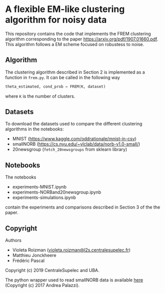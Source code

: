 # A flexible EM-like clustering algorithm for noisy data

This repository contains the code that implements the FREM clustering algorithm corresponding to the paper https://arxiv.org/pdf/1907.01660.pdf. This algorithm follows a EM scheme focused on robustess to noise.

## Algorithm

The clustering algorithm described in Section 2 is implemented as a function in `frem.py`. It can be called in the following way

```python
theta_estimated, cond_prob = FREM(K, dataset)
```
where `K` is the number of clusters.

## Datasets

To download the datasets used to compare the different clustering algorithms in the notebooks:

- MNIST (https://www.kaggle.com/oddrationale/mnist-in-csv)
- smallNORB (https://cs.nyu.edu/~ylclab/data/norb-v1.0-small/)
- 20newsgroup (`fetch_20newsgroups` from sklearn library)

## Notebooks

The notebooks

- experiments-MNIST.ipynb
- experiments-NORBand20newsgroup.ipynb
- experiments-simulations.ipynb

contain the experiments and comparisons described in Section 3 of the the paper.

## Copyright

Authors

- Violeta Roizman (violeta.roizman@l2s.centralesupelec.fr)
- Matthieu Jonckheere
- Frédéric Pascal

Copyright (c) 2019 CentraleSupelec and UBA.

The python wrapper used to read smallNORB data is available [here](https://github.com/ndrplz/small_norb) (Copyright (c) 2017 Andrea Palazzi).
